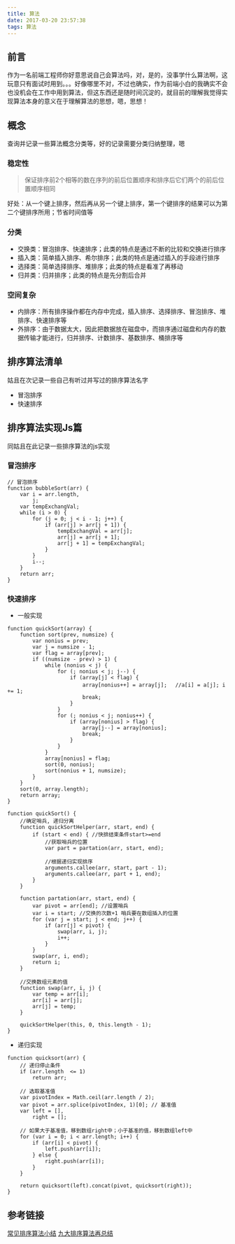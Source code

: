 ```yaml
---
title: 算法
date: 2017-03-20 23:57:38
tags: 算法
---
```


## 前言
作为一名前端工程师你好意思说自己会算法吗，对，是的，没事学什么算法啊，这玩意只有面试时用到。。。好像哪里不对，不过也确实，作为前端小白的我确实不会也没机会在工作中用到算法，但这东西还是随时间沉淀的，就目前的理解我觉得实现算法本身的意义在于理解算法的思想，嗯，思想！

## 概念
查询并记录一些算法概念分类等，好的记录需要分类归纳整理，嗯

### 稳定性
> 保证排序前2个相等的数在序列的前后位置顺序和排序后它们两个的前后位置顺序相同

好处：从一个键上排序，然后再从另一个键上排序，第一个键排序的结果可以为第二个键排序所用；节省时间值等

### 分类
- 交换类：冒泡排序、快速排序；此类的特点是通过不断的比较和交换进行排序
- 插入类：简单插入排序、希尔排序；此类的特点是通过插入的手段进行排序
- 选择类：简单选择排序、堆排序；此类的特点是看准了再移动
- 归并类：归并排序；此类的特点是先分割后合并

### 空间复杂
- 内排序：所有排序操作都在内存中完成，插入排序、选择排序、冒泡排序、堆排序、快速排序等
- 外排序：由于数据太大，因此把数据放在磁盘中，而排序通过磁盘和内存的数据传输才能进行，归并排序、计数排序、基数排序、桶排序等

## 排序算法清单 
姑且在次记录一些自己有听过并写过的排序算法名字

- 冒泡排序
- 快速排序

## 排序算法实现Js篇
同姑且在此记录一些排序算法的js实现

### 冒泡排序
```
// 冒泡排序
function bubbleSort(arr) {
    var i = arr.length,
        j;
    var tempExchangVal;
    while (i > 0) {
        for (j = 0; j < i - 1; j++) {
            if (arr[j] > arr[j + 1]) {
                tempExchangVal = arr[j];
                arr[j] = arr[j + 1];
                arr[j + 1] = tempExchangVal;
            }
        }
        i--;
    }
    return arr;
}

```

### 快速排序
- 一般实现
```
function quickSort(array) {
    function sort(prev, numsize) {
        var nonius = prev;
        var j = numsize - 1;
        var flag = array[prev];
        if ((numsize - prev) > 1) {
            while (nonius < j) {
                for (; nonius < j; j--) {
                    if (array[j] < flag) {
                        array[nonius++] = array[j];　 //a[i] = a[j]; i += 1;
                        break;
                    }
                }
                for (; nonius < j; nonius++) {
                    if (array[nonius] > flag) {
                        array[j--] = array[nonius];
                        break;
                    }
                }
            }
            array[nonius] = flag;
            sort(0, nonius);
            sort(nonius + 1, numsize);
        }
    }
    sort(0, array.length);
    return array;
}

function quickSort() {
    //确定哨兵, 递归分离
    function quickSortHelper(arr, start, end) {
        if (start < end) { //快排结束条件start>=end
            //获取哨兵的位置
            var part = partation(arr, start, end);

            //根据递归实现排序
            arguments.callee(arr, start, part - 1);
            arguments.callee(arr, part + 1, end);
        }
    }

    function partation(arr, start, end) {
        var pivot = arr[end]; //设置哨兵
        var i = start; //交换的次数+1 哨兵要在数组插入的位置
        for (var j = start; j < end; j++) {
            if (arr[j] < pivot) {
                swap(arr, i, j);
                i++;
            }
        }
        swap(arr, i, end);
        return i;
    }

    //交换数组元素的值
    function swap(arr, i, j) {
        var temp = arr[i];
        arr[i] = arr[j];
        arr[j] = temp;
    }

    quickSortHelper(this, 0, this.length - 1);
}

```

- 递归实现
```
function quicksort(arr) {
    // 递归停止条件
    if (arr.length  <= 1)
        return arr;

    // 选取基准值
    var pivotIndex = Math.ceil(arr.length / 2);
    var pivot = arr.splice(pivotIndex, 1)[0]; // 基准值
    var left = [],
        right = [];

    // 如果大于基准值，移到数组right中；小于基准的值，移到数组left中
    for (var i = 0; i < arr.length; i++) {
        if (arr[i] < pivot) {
            left.push(arr[i]);
        } else {
            right.push(arr[i]);
        }
    }

    return quicksort(left).concat(pivot, quicksort(right));
}

```

## 参考链接
[常见排序算法小结](http://blog.csdn.net/whuslei/article/details/6442755)
[九大排序算法再总结](http://blog.csdn.net/xiazdong/article/details/8462393)
